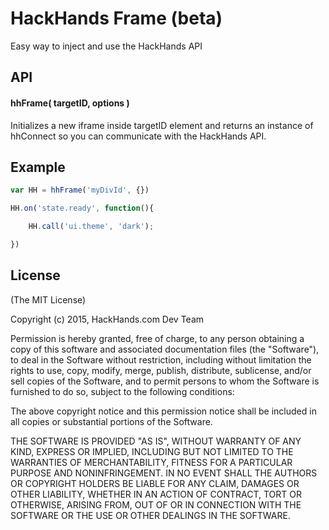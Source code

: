 # HackHands Frame (beta)
Easy way to inject and use the HackHands API


## API
#### hhFrame( targetID, options )
Initializes a new iframe inside targetID element and returns an instance of hhConnect so you can communicate with the HackHands API. 


## Example
```js
var HH = hhFrame('myDivId', {})

HH.on('state.ready', function(){

	HH.call('ui.theme', 'dark');

})
```


## License 

(The MIT License)

Copyright (c) 2015, HackHands.com Dev Team

Permission is hereby granted, free of charge, to any person obtaining a copy
of this software and associated documentation files (the "Software"), to deal
in the Software without restriction, including without limitation the rights
to use, copy, modify, merge, publish, distribute, sublicense, and/or sell
copies of the Software, and to permit persons to whom the Software is
furnished to do so, subject to the following conditions:

The above copyright notice and this permission notice shall be included in
all copies or substantial portions of the Software.

THE SOFTWARE IS PROVIDED "AS IS", WITHOUT WARRANTY OF ANY KIND, EXPRESS OR
IMPLIED, INCLUDING BUT NOT LIMITED TO THE WARRANTIES OF MERCHANTABILITY,
FITNESS FOR A PARTICULAR PURPOSE AND NONINFRINGEMENT. IN NO EVENT SHALL THE
AUTHORS OR COPYRIGHT HOLDERS BE LIABLE FOR ANY CLAIM, DAMAGES OR OTHER
LIABILITY, WHETHER IN AN ACTION OF CONTRACT, TORT OR OTHERWISE, ARISING FROM,
OUT OF OR IN CONNECTION WITH THE SOFTWARE OR THE USE OR OTHER DEALINGS IN
THE SOFTWARE.